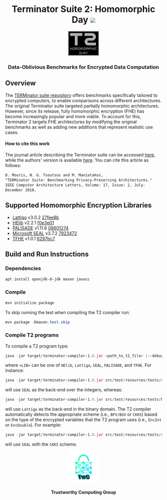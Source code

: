 <h1 align="center">Terminator Suite 2: Homomorphic Day <a href="https://github.com/TrustworthyComputing/Zilch/blob/master/LICENSE"><img src="https://img.shields.io/badge/license-MIT-blue.svg"></a> </h1>

<p align="center">
    <img src="./logos/t2-logo.png" height="20%" width="20%">
</p>
<h3 align="center">Data-Oblivious Benchmarks for Encrypted Data Computation</h3>


## Overview
The [TERMinator suite repository](https://github.com/momalab/TERMinatorSuite) offers benchmarks specifically tailored to encrypted computers, to enable comparisons across different architectures.
The original Terminator suite targeted partially homomorphic architectures.
However, since its release, fully homomorphic encryption (FHE) has become increasingly popular and more viable.
To account for this, Terminator 2 targets FHE architectures by modifying the original benchmarks as well as adding new additions that represent realistic use cases.


#### How to cite this work
The journal article describing the Terminator suite can be accessed [here](https://ieeexplore.ieee.org/document/8307166), while the authors' version is available [here](https://jimouris.github.io/publications/mouris2018terminator.pdf).
You can cite this article as follows:

```
D. Mouris, N. G. Tsoutsos and M. Maniatakos,
"TERMinator Suite: Benchmarking Privacy-Preserving Architectures."
IEEE Computer Architecture Letters, Volume: 17, Issue: 2, July-December 2018.
```

## Supported Homomorphic Encryption Libraries
* [Lattigo](https://github.com/tuneinsight/lattigo) v3.0.2 [27fee8b](https://github.com/tuneinsight/lattigo/commit/27fee8bebbb5ee600d69086f0b5a8ff9a6c8e24e)
* [HElib](https://github.com/homenc/HElib) v2.2.1 [f0e3e01](https://github.com/homenc/HElib/commit/f0e3e010009c592cd411ba96baa8376eb485247a)
* [PALISADE](https://gitlab.com/palisade/palisade-release/) v1.11.6 [08601274](https://gitlab.com/palisade/palisade-release/-/commit/0860127401ab794591f931fa2c61426c7b56ee2d)
* [Microsoft SEAL](https://github.com/microsoft/SEAL) v3.7.2 [7923472](https://github.com/microsoft/SEAL/commit/79234726053c45eede688400aa219fdec0810bd8)
* [TFHE](https://github.com/tfhe/tfhe) v1.0.1 [6297bc7](https://github.com/tfhe/tfhe/commit/6297bc72d9294e6e635738deb2e8dc7e4ff8bc61)


## Build and Run Instructions
### Dependencies
```powershell
apt install openjdk-8-jdk maven javacc
```

### Compile
```powershell
mvn initialize package
```

To skip running the test when compiling the T2 compiler run:
```powershell
mvn package -Dmaven.test.skip
```

### Compile T2 programs
To compile a T2 program type:
```powershell
java -jar target/terminator-compiler-1.0.jar <path_to_t2_file> [--debug] <LIB> [--w word_size]
```
where `<LIB>` can be one of `HElib`, `Lattigo`, `SEAL`, `PALISADE`, and `TFHE`. For instance:
```powershell
java -jar target/terminator-compiler-1.0.jar src/test/resources/tests/arithmetic.t2 --seal
```
will use `SEAL` as the back-end over the integers, whereas:
```powershell
java -jar target/terminator-compiler-1.0.jar src/test/resources/tests/bin_test.t2 --lattigo --w 6
```
will use `Lattigo` as the back-end in the binary domain. The T2 compiler
automatically detects the appropriate scheme (i.e., `BFV/BGV` or `CKKS`) based
on the type of the encrypted variables that the T2 program uses (i.e.,
`EncInt` or `EncDouble`).
For example:
```powershell
java -jar target/terminator-compiler-1.0.jar src/test/resources/tests/ckks_test.t2 --seal
```
will use `SEAL` with the `CKKS` scheme.


<p align="center">
    <img src="./logos/twc.png" height="20%" width="20%">
</p>
<h4 align="center">Trustworthy Computing Group</h4>
